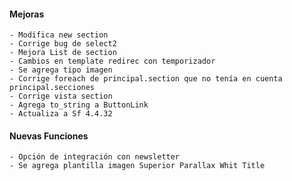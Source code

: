 #### Mejoras
    - Modifica new section
    - Corrige bug de select2 
    - Mejora List de section
    - Cambios en template redirec con temporizador
    - Se agrega tipo imagen
    - Corrige foreach de principal.section que no tenía en cuenta principal.secciones
    - Corrige vista section
    - Agrega to_string a ButtonLink
    - Actualiza a Sf 4.4.32

#### Nuevas Funciones
    - Opción de integración con newsletter
    - Se agrega plantilla imagen Superior Parallax Whit Title
